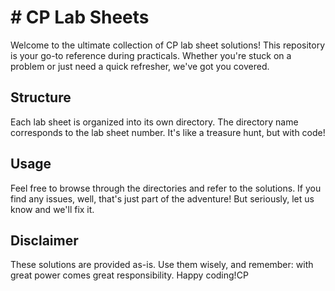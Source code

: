 # # CP Lab Sheets

Welcome to the ultimate collection of CP lab sheet solutions! This repository is your go-to reference during practicals. Whether you're stuck on a problem or just need a quick refresher, we've got you covered.

## Structure

Each lab sheet is organized into its own directory. The directory name corresponds to the lab sheet number. It's like a treasure hunt, but with code!

## Usage

Feel free to browse through the directories and refer to the solutions. If you find any issues, well, that's just part of the adventure! But seriously, let us know and we'll fix it.

## Disclaimer

These solutions are provided as-is. Use them wisely, and remember: with great power comes great responsibility. Happy coding!CP
